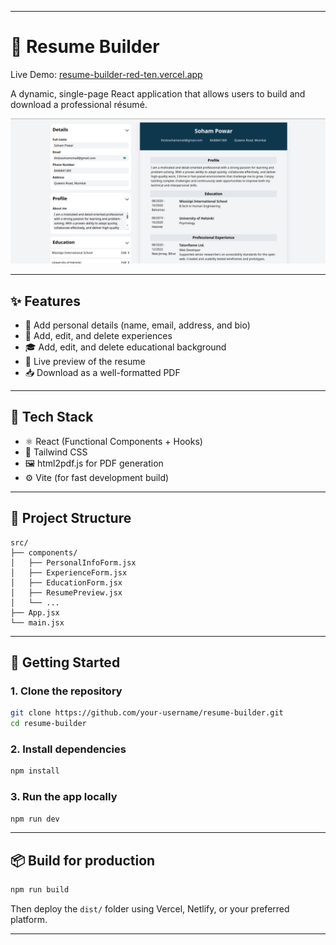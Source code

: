 
---

# 📄 Resume Builder

Live Demo: [resume-builder-red-ten.vercel.app](https://resume-builder-red-ten.vercel.app/)

A dynamic, single-page React application that allows users to build and download a professional résumé.

![Resume Builder Screenshot](https://github.com/Soham-Powar/Resume-builder/blob/main/src/assets/projectScreenshot.png)

---

## ✨ Features

* 🧑 Add personal details (name, email, address, and bio)
* 💼 Add, edit, and delete experiences
* 🎓 Add, edit, and delete educational background
* 📝 Live preview of the resume
* 📥 Download as a well-formatted PDF

---

## 🔧 Tech Stack

* ⚛️ React (Functional Components + Hooks)
* 💨 Tailwind CSS
* 🖼️ html2pdf.js for PDF generation
* ⚙️ Vite (for fast development build)

---

## 📁 Project Structure

```
src/
├── components/
│   ├── PersonalInfoForm.jsx
│   ├── ExperienceForm.jsx
│   ├── EducationForm.jsx
│   ├── ResumePreview.jsx
│   └── ...
├── App.jsx
└── main.jsx
```

---

## 🚀 Getting Started

### 1. Clone the repository

```bash
git clone https://github.com/your-username/resume-builder.git
cd resume-builder
```

### 2. Install dependencies

```bash
npm install
```

### 3. Run the app locally

```bash
npm run dev
```

---

## 📦 Build for production

```bash
npm run build
```

Then deploy the `dist/` folder using Vercel, Netlify, or your preferred platform.

---